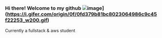 ### Hi there! Welcome to my github ![image]([https://github.com/ValerioEspina/ValerioEspina/assets/77851682/320adfef-87b3-49a7-bca8-c0f2fe0ec237)](https://i.gifer.com/origin/0f/0fd379b81bc8023064986c9c45f22253_w200.gif)
 Currently a fullstack & aws student

<!--
**ValerioEspina/ValerioEspina** is a ✨ _special_ ✨ repository because its `README.md` (this file) appears on your GitHub profile.

Here are some ideas to get you started:

- 🔭 I’m currently working on ...
- 🌱 I’m currently learning ...
- 👯 I’m looking to collaborate on ...
- 🤔 I’m looking for help with ...
- 💬 Ask me about ...
- 📫 How to reach me: ...
- 😄 Pronouns: ...
- ⚡ Fun fact: ...
-->
